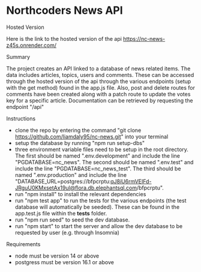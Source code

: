 # Northcoders News API

Hosted Version

Here is the link to the hosted version of the api https://nc-news-z45s.onrender.com/

Summary

The project creates an API linked to a database of news related items. The data includes articles, topics, users and comments. These can be accessed through the hosted version of the api through the various endpoints (setup with the get method) found in the app.js file. Also, post and delete routes for comments have been created along with a patch route to update the votes key for a specific article. Documentation can be retrieved by requesting the endpoint "/api"

Instructions

- clone the repo by entering the command "git clone https://github.com/liamdaly95/nc-news.git" into your terminal
- setup the database by running "npm run setup-dbs"
- three environment variable files need to be setup in the root directory. The first should be named ".env.development" and include the line "PGDATABASE=nc_news". The second should be named ".env.test" and include the line "PGDATABASE=nc_news_test". The third should be named ".env.production" and include the line "DATABASE_URL=postgres://bfpcrptu:qJ8iU6rmVEIFd-JRguU0KMxsetAx19ul@flora.db.elephantsql.com/bfpcrptu".
- run "npm install" to install the relevant dependencies
- run "npm test app" to run the tests for the various endpoints (the test database will automatically be seeded). These can be found in the app.test.js file within the __tests__ folder.
- run "npm run seed" to seed the dev database.
- run "npm start" to start the server and allow the dev database to be requested by user (e.g. through Insomnia)

Requirements

- node must be version 14 or above
- postgress must be version 16.1 or above
